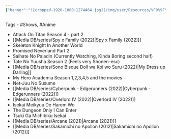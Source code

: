 ```yaml
---
{"banner":"![cropped-1920-1080-1274464.jpg](/img/user/Resources/%F0%9F%93%81%20Files/%F0%9F%93%B8Images/cropped-1920-1080-1274464.jpg)","dg-publish":true,"permalink":"/media-db/anime-watched-in-2022/","dgPassFrontmatter":true,"noteIcon":"1","created":"2023-11-14T21:08:39.816+05:30","updated":"2023-12-12T01:00:16.498+05:30"}
---
```


Tags - #Shows, #Anime

- Attack On Titan Season 4 - part 2
-  [[Media DB/series/Spy x Family (2022)\|Spy x Family (2022)]]
-  Skeleton Knight In Another World
-  Promised Neverland Part 2
-  Saihate No Paladin (Currently Watching, Kinda Boring second half)
-  Tate No Yuusha Season 2 (Feels very Shonen-esc)
-  [[Media DB/series/Sono Bisque Doll wa Koi wo Suru (2022)\|My Dress up Darling]]
-  My Hero Academia Season 1,2,3,4,5 and the movies
-  Net-Juu No Susume
-  [[Media DB/series/Cyberpunk - Edgerunners (2022)\|Cyberpunk - Edgerunners (2022)]]
-  [[Media DB/series/Overlord IV (2022)\|Overlord IV (2022)]]
-  Isekai Meikyuu De Harem Wo
-  The Dungeon Only I Can Enter
-  Tsuki Ga Michibiku Isekai
-  [[Media DB/series/Arcane (2021)\|Arcane (2021)]]
-  [[Media DB/series/Sakamichi no Apollon (2012)\|Sakamichi no Apollon (2012)]]